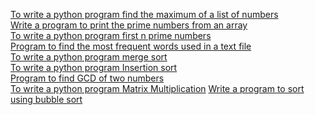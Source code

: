 <a href="http://ebootathon.com/labs/beta/csit/PythonProgrammingLab/exp1/">To write a python program find the maximum of a list of numbers</a><br>
<a href="http://ebootathon.com/labs/beta/csit/PythonProgrammingLab/exp2/">Write a program to print the prime numbers from an array</a><br>
<a href="http://ebootathon.com/labs/beta/csit/PythonProgrammingLab/exp5/">To write a python program first n prime numbers</a><br>
<a href="http://ebootathon.com/labs/beta/csit/PythonProgrammingLab/exp6/">Program to find the most frequent words used in a text file</a><br>
<a href="#">To write a python program merge sort</a><br>
<a href="#">To write a python program Insertion sort</a><br>
<a href="http://ebootathon.com/labs/beta/csit/PythonProgrammingLab/exp8/">Program to find GCD of two numbers</a><br>
<a href="http://ebootathon.com/labs/beta/csit/PythonProgrammingLab/exp9/">To write a python program Matrix Multiplication</a>
<a href="http://ebootathon.com/labs/beta/csit/PythonProgrammingLab/exp3/">Write a program to sort using bubble sort</a><br>